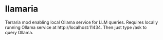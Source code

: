 # llamaria
Terraria mod enabling local Ollama service for LLM queries. Requires locally running Ollama service at http://localhost:11434. Then just type /ask to query Ollama.

